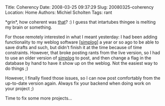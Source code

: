 Title: Coherency
Date: 2008-03-25 09:37:29
Slug: 20080325-coherency
Location: Home
Authors: Michiel Scholten
Tags: rant

<p>*grin*, how coherent was <a href="http://aquariusoft.org/~mbscholt/index.php?rantid=668">that</a>? :) I guess that intartubes thingee is melting my brain or something.</p>

<p>For those remotely interested in what I meant yesterday: I had been adding functionality to my weblog software [<a href="http://aquariusoft.org/page/html/blog/">simplog</a>] a year or so ago to be able to save drafts and such, but didn't finish it at the time because of time constraints. However, that broke posting rants from the live version, so I had to use an older version of <a href="http://aquariusoft.org/page/html/blog/">simplog</a> to post, and then change a flag in the database by hand to have it show up on the weblog. Not the easiest way to do things ;)</p>

<p>However, I finally fixed those issues, so I can now post comfortably from the up-to-date version again. Always fix your backend when doing work on your project ;)</p>

<p>Time to fix some more projects...</p>